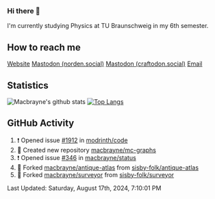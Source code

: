 ### Hi there 👋
I'm currently studying Physics at TU Braunschweig in my 6th semester.

## How to reach me
[Website](https://florentin-schleuss.de)
<a rel="me" href="https://norden.social/@florentin">Mastodon (norden.social)</a>
<a rel="me" href="https://craftodon.social/@frodolon">Mastodon (craftodon.social)</a>
[Email](mailto:hello@macbrayne.de)

## Statistics
![Macbrayne's github stats](https://github-readme-stats.vercel.app/api?username=macbrayne&count_private=true&show_icons=true&hide_rank=true&custom_title=macbrayne's%20GitHub%20Stats)
[![Top Langs](https://github-readme-stats.vercel.app/api/top-langs/?username=macbrayne&exclude_repo=liftron&layout=compact)](https://github.com/anuraghazra/github-readme-stats)
## GitHub Activity

<!--RECENT_ACTIVITY:start-->
1. ❗️ Opened issue [#1912](https://github.com/modrinth/code/issues/1912) in [modrinth/code](https://github.com/modrinth/code)
2. 📔 Created new repository [macbrayne/mc-graphs](https://github.com/macbrayne/mc-graphs)
3. ❗️ Opened issue [#346](https://github.com/macbrayne/status/issues/346) in [macbrayne/status](https://github.com/macbrayne/status)
4. 🔱 Forked [macbrayne/antique-atlas](https://github.com/macbrayne/antique-atlas) from [sisby-folk/antique-atlas](https://github.com/sisby-folk/antique-atlas)
5. 🔱 Forked [macbrayne/surveyor](https://github.com/macbrayne/surveyor) from [sisby-folk/surveyor](https://github.com/sisby-folk/surveyor)
<!--RECENT_ACTIVITY:end-->

<!--RECENT_ACTIVITY:last_update-->
Last Updated: Saturday, August 17th, 2024, 7:10:01 PM
<!--RECENT_ACTIVITY:last_update_end-->


<!--
**macbrayne/macbrayne** is a ✨ _special_ ✨ repository because its `README.md` (this file) appears on your GitHub profile.

Here are some ideas to get you started:

- 🔭 I’m currently working on ...
- 🌱 I’m currently learning ...
- 👯 I’m looking to collaborate on ...
- 🤔 I’m looking for help with ...
- 💬 Ask me about ...
- 📫 How to reach me: ...
- 😄 Pronouns: ...
- ⚡ Fun fact: ...
-->

